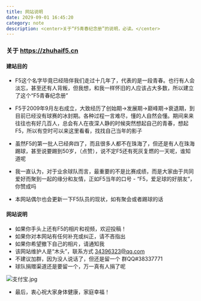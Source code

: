 ```yaml
---
title: 网站说明
date: 2029-09-01 16:45:20
category: note
description: <center>关于“F5青春纪念册”的说明，必读。</center>
---
```


### 关于 https://zhuhaif5.cn

#### 建站目的

- F5这个名字毕竟已经陪伴我们走过十几年了，代表的是一段青春。也行有人会淡忘，甚至还有人背叛，但我想，和我一样怀旧的人应该占大多数，所以建立了这个“F5青春纪念册”

- F5于2009年9月左右成立，大致经历了创始期→发展期→巅峰期→衰退期，到目前已经没有球赛的冰封期。各种过程一言难尽，懂的人自然会懂。期间来来往往也有好几百人，总会有人在夜深人静的时候突然想起自己的青春，想起F5，所以有空时可以来这里看看，找找自己当年的影子

- 虽然F5的第一批人已经奔四了，而且很多人都不在珠海了，但还是有人在珠海踢球，甚至说要踢到50岁，（点赞），说不定F5还有死灰复燃的一天呢，谁知道呢

- 我一直认为，对于业余球队而言，最重要的不是比赛成绩，而是大家由于共同爱好而聚到一起的缘分和友情，正如F5当年的口号 - “F5，爱足球的好朋友”，你赞成吗

- 本网站偶尔也会更新一下F5队员的现状，如有聚会或者踢球的话

  

#### 网站说明

- 如果你手头上还有F5的相片和视频，欢迎投稿！
- 如果你对本网站有任何补充或纠正，请不吝指出
- 如果你希望撤下自己的相片，请通知我
- 该网站维护人是“木头”，联系方式 34396323@qq.com
- 不建议加群，因为没人说话了，但还是留一个 群QQ#38337771
- 球队捐赠渠道还是要留一个，万一真有人捐了呢  

![支付宝.jpg](http://ppd8ewq3a.bkt.clouddn.com/支付宝.jpg)
  
- 最后，衷心祝大家身体健康，家庭幸福！
